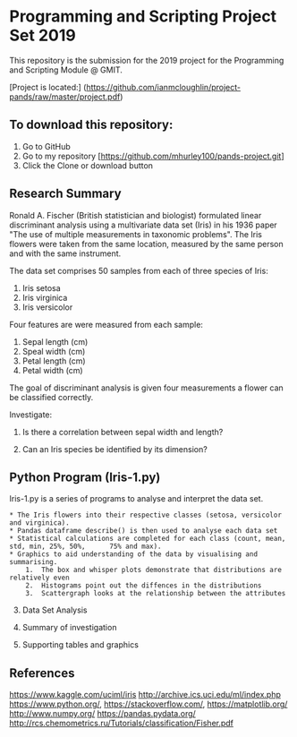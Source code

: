 # Programming and Scripting Project Set 2019

This repository is the submission for the 2019 project for the Programming and Scripting Module @ GMIT.

[Project is located:] (https://github.com/ianmcloughlin/project-pands/raw/master/project.pdf)
      
## To download this repository:

1. Go to GitHub
2. Go to my repository [https://github.com/mhurley100/pands-project.git]
3. Click the Clone or download button

## Research Summary
Ronald A. Fischer (British statistician and biologist) formulated linear discriminant analysis using a multivariate data set (Iris) in his 1936 paper "The use of multiple measurements in taxonomic problems". The Iris flowers were taken from the same location, measured by the same person and with the same instrument.

The data set comprises 50 samples from each of three species of Iris:
1. Iris setosa
2. Iris virginica
3. Iris versicolor

Four features are were measured from each sample:
1. Sepal length (cm)
2. Speal width (cm)
3. Petal length (cm)
4. Petal width (cm) 

The goal of discriminant analysis is given four measurements a flower can be classified correctly. 

Investigate:

1. Is there a correlation between sepal width and length?

2. Can an Iris species be identified by its dimension?

## Python Program (Iris-1.py)
Iris-1.py is a series of programs to analyse and interpret the data set.

    * The Iris flowers into their respective classes (setosa, versicolor and virginica).  
    * Pandas dataframe describe() is then used to analyse each data set
    * Statistical calculations are completed for each class (count, mean, std, min, 25%, 50%,      75% and max).
    * Graphics to aid understanding of the data by visualising and summarising.
        1.  The box and whisper plots demonstrate that distributions are relatively even
        2.  Histograms point out the diffences in the distributions
        3.  Scattergraph looks at the relationship between the attributes

3. Data Set Analysis

3. Summary of investigation
4. Supporting tables and graphics

##  References

https://www.kaggle.com/uciml/iris
http://archive.ics.uci.edu/ml/index.php
https://www.python.org/,
https://stackoverflow.com/,
https://matplotlib.org/
http://www.numpy.org/
https://pandas.pydata.org/
http://rcs.chemometrics.ru/Tutorials/classification/Fisher.pdf